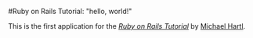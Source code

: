 #Ruby on Rails Tutorial: "hello, world!"

This is the first application for the 
[*Ruby on Rails Tutorial*](http://railstutorial.org/)
by [Michael Hartl](http://michaelhartl.com/).